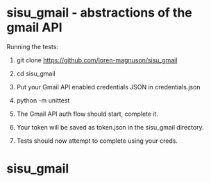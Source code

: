# sisu_gmail - abstractions of the gmail API


Running the tests:

1) git clone https://github.com/loren-magnuson/sisu_gmail

2) cd sisu_gmail
 
3) Put your Gmail API enabled credentials JSON in credentials.json

4) python -m unittest

5) The Gmail API auth flow should start, complete it.

6) Your token will be saved as token.json in the sisu_gmail directory.

7) Tests should now attempt to complete using your creds.
# sisu_gmail
